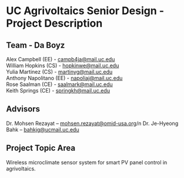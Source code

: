 # UC Agrivoltaics Senior Design - Project Description
## Team - Da Boyz
Alex Campbell (EE) - campb4ja@mail.uc.edu  
William Hopkins (CS) - hopkinwe@mail.uc.edu  
Yulia Martinez (CS) - martinyg@mail.uc.edu  
Anthony Napolitano (EE) - napoliaj@mail.uc.edu  
Rose Saalman (CE) - saalmark@mail.uc.edu  
Keith Springs (CE) - springkh@mail.uc.edu  

## Advisors
Dr. Mohsen Rezayat – mohsen.rezayat@omid-usa.org​ /n
Dr. Je-Hyeong Bahk – bahkjg@ucmail.uc.edu

## Project Topic Area
Wireless microclimate sensor system for smart PV panel control in agrivoltaics.